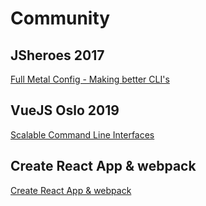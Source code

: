 # Community


## JSheroes 2017

[Full Metal Config - Making better CLI's](https://github.com/evenstensberg/community/blob/master/jsheroes.pdf)


## VueJS Oslo 2019

[Scalable Command Line Interfaces](https://github.com/evenstensberg/community/blob/master/vue-oslo.pdf)


## Create React App & webpack

[Create React App & webpack](https://github.com/evenstensberg/community/blob/master/cra.pdf)
